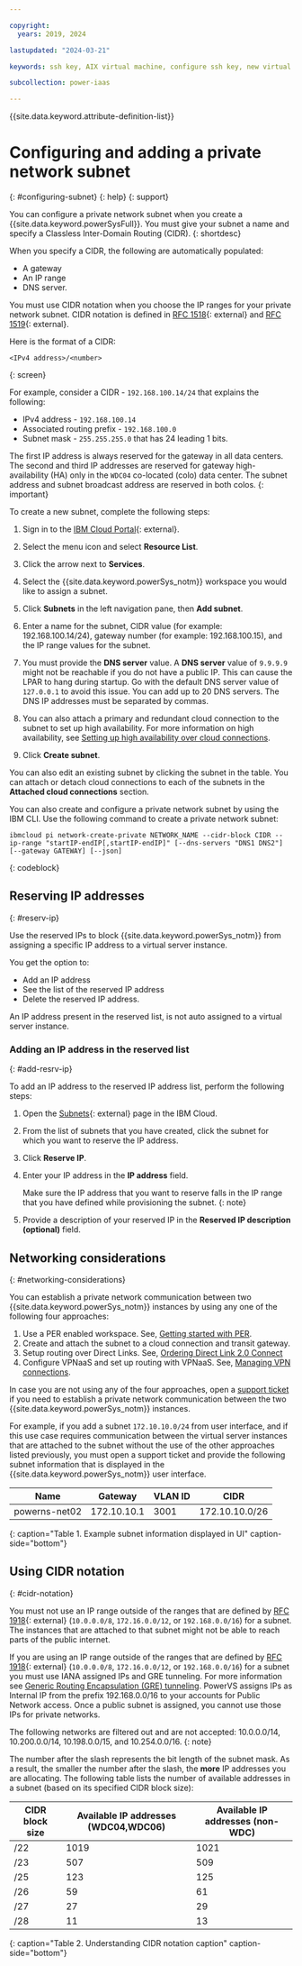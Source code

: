 ```yaml
---

copyright:
  years: 2019, 2024

lastupdated: "2024-03-21"

keywords: ssh key, AIX virtual machine, configure ssh key, new virtual server, public ssh key, connecting private subnets, gateway, CIDR, reserve IP, DNS

subcollection: power-iaas

---
```


{{site.data.keyword.attribute-definition-list}}

# Configuring and adding a private network subnet
{: #configuring-subnet}
{: help}
{: support}

You can configure a private network subnet when you create a {{site.data.keyword.powerSysFull}}. You must give your subnet a name and specify a Classless Inter-Domain Routing (CIDR).
{: shortdesc}

When you specify a CIDR, the following are automatically populated:
- A gateway
- An IP range 
- DNS server.

You must use CIDR notation when you choose the IP ranges for your private network subnet. CIDR notation is defined in [RFC 1518](https://tools.ietf.org/html/rfc1518){: external} and [RFC 1519](https://tools.ietf.org/html/rfc1519){: external}.

Here is the format of a CIDR:
```shell
<IPv4 address>/<number>
```
{: screen}

For example, consider a CIDR - `192.168.100.14/24` that explains the following:
- IPv4 address - `192.168.100.14`
- Associated routing prefix - `192.168.100.0` 
- Subnet mask - `255.255.255.0` that has 24 leading 1 bits.

The first IP address is always reserved for the gateway in all data centers. The second and third IP addresses are reserved for gateway high-availability (HA) only in the `WDC04` co-located (colo) data center. The subnet address and subnet broadcast address are reserved in both colos.
{: important}

To create a new subnet, complete the following steps:

1. Sign in to the [IBM Cloud Portal](https://cloud.ibm.com){: external}.

2. Select the menu icon and select **Resource List**.

3. Click the arrow next to **Services**.

4. Select the {{site.data.keyword.powerSys_notm}} workspace you would like to assign a subnet.

5. Click **Subnets** in the left navigation pane, then **Add subnet**.

6. Enter a name for the subnet, CIDR value (for example: 192.168.100.14/24), gateway number (for example: 192.168.100.15), and the IP range values for the subnet.

7. You must provide the **DNS server** value.
    A **DNS server** value of `9.9.9.9` might not be reachable if you do not have a public IP. This can cause the LPAR to hang during startup. Go with the default DNS server value of `127.0.0.1` to avoid this issue. You can add up to 20 DNS servers. The DNS IP addresses must be separated by commas.

8. You can also attach a primary and redundant cloud connection to the subnet to set up high availability. For more information on high availability, see [Setting up high availability over cloud connections](/docs/power-iaas?topic=power-iaas-cloud-connections#ha-availability-cloud-connections).

9. Click **Create subnet**.

You can also edit an existing subnet by clicking the subnet in the table. You can attach or detach cloud connections to each of the subnets in the **Attached cloud connections** section. 

You can also create and configure a private network subnet by using the IBM CLI. Use the following command to create a private network subnet:

```shell
ibmcloud pi network-create-private NETWORK_NAME --cidr-block CIDR --ip-range "startIP-endIP[,startIP-endIP]" [--dns-servers "DNS1 DNS2"] [--gateway GATEWAY] [--json]
```
{: codeblock}

## Reserving IP addresses
{: #reserv-ip}

Use the reserved IPs to block {{site.data.keyword.powerSys_notm}} from assigning a specific IP address to a virtual server instance.

You get the option to:
- Add an IP address
- See the list of the reserved IP address
- Delete the reserved IP address.

An IP address present in the reserved list, is not auto assigned to a virtual server instance.

### Adding an IP address in the reserved list
{: #add-resrv-ip}

To add an IP address to the reserved IP address list, perform the following steps:
1. Open the [Subnets](https://cloud.ibm.com/power/subnets){: external} page in the IBM Cloud.
2. From the list of subnets that you have created, click the subnet for which you want to reserve the IP address.
3. Click **Reserve IP**.
4. Enter your IP address in the **IP address** field.
   
   Make sure the IP address that you want to reserve falls in the IP range that you have defined while provisioning the subnet.
   {: note}

5. Provide a description of your reserved IP in the **Reserved IP description (optional)** field.

## Networking considerations
{: #networking-considerations}

You can establish a private network communication between two {{site.data.keyword.powerSys_notm}} instances by using any one of the following four approaches:
1.	Use a PER enabled workspace. See, [Getting started with PER](/docs/power-iaas?topic=power-iaas-per).
2.	Create and attach the subnet to a cloud connection and transit gateway.
3.	Setup routing over Direct Links. See, [Ordering Direct Link 2.0 Connect](/docs/power-iaas?topic=power-iaas-ordering-direct-link-connect#order-direct-link-connect-2.0)
4.	Configure VPNaaS and set up routing with VPNaaS. See, [Managing VPN connections](/docs/power-iaas?topic=power-iaas-VPN-connections).

In case you are not using any of the four approaches, open a [support ticket](/docs/power-iaas?topic=power-iaas-getting-help-and-support) if you need to establish a private network communication between the two {{site.data.keyword.powerSys_notm}} instances.


For example, if you add a subnet `172.10.10.0/24` from user interface, and if this use case requires communication between the virtual server instances that are attached to the subnet without the use of the other approaches listed previously, you must open a support ticket and provide the following subnet information that is displayed in the {{site.data.keyword.powerSys_notm}} user interface.

| Name          |  Gateway     | VLAN ID | CIDR       |
| ------------- |  ----------- | ------- | ---------- |
| powerns-net02 |  172.10.10.1 | 3001    | 172.10.10.0/26 |
{: caption="Table 1. Example subnet information displayed in UI" caption-side="bottom"}

## Using CIDR notation
{: #cidr-notation}

You must not use an IP range outside of the ranges that are defined by [RFC 1918](https://tools.ietf.org/html/rfc1918){: external} (`10.0.0.0/8`, `172.16.0.0/12`, or `192.168.0.0/16`) for a subnet. The instances that are attached to that subnet might not be able to reach parts of the public internet.

If you are using an IP range outside of the ranges that are defined by [RFC 1918](https://tools.ietf.org/html/rfc1918){: external} (`10.0.0.0/8`, `172.16.0.0/12`, or `192.168.0.0/16`) for a subnet you must use IANA assigned IPs and GRE tunneling. For more information see [Generic Routing Encapsulation (GRE) tunneling](https://cloud.ibm.com/docs/power-iaas?topic=power-iaas-configuring-power#gre-tunneling). PowerVS assigns IPs as Internal IP from the prefix 192.168.0.0/16 to your accounts for Public Network access. Once a public subnet is assigned, you cannot use those IPs for private networks.

The following networks are filtered out and are not accepted: 10.0.0.0/14, 10.200.0.0/14, 10.198.0.0/15, and 10.254.0.0/16.
{: note}

The number after the slash represents the bit length of the subnet mask. As a result, the smaller the number after the slash, the **more** IP addresses you are allocating. The following table lists the number of available addresses in a subnet (based on its specified CIDR block size):

| CIDR block size | Available IP addresses (WDC04,WDC06) | Available IP addresses (non-WDC) |
| --------------- | ------------------------------ | ---------------------------------- |
|      /22        |        1019                    |          1021                      |
|      /23        |         507                    |           509                      |
|      /25        |         123                    |           125                      |
|      /26        |          59                    |            61                      |
|      /27        |          27                    |            29                      |
|      /28        |          11                    |            13                      |
{: caption="Table 2. Understanding CIDR notation caption" caption-side="bottom"}
